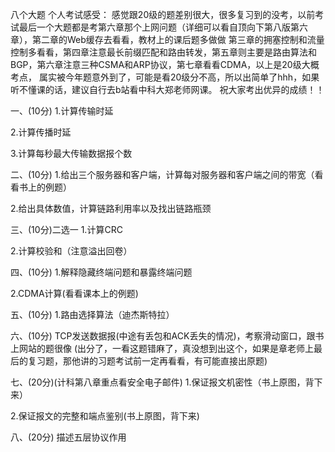八个大题
个人考试感受：
感觉跟20级的题差别很大，很多复习到的没考，以前考试最后一个大题都是考第六章那个上网问题（详细可以看自顶向下第八版第六章），第二章的Web缓存去看看，教材上的课后题多做做
第三章的拥塞控制和流量控制多看看，第四章注意最长前缀匹配和路由转发，第五章则主要是路由算法和BGP，第六章注意三种CSMA和ARP协议，第七章看看CDMA，以上是20级大概考点，
属实被今年题意外到了，可能是看20级分不高，所以出简单了hhh，如果听不懂课的话，建议自行去b站看中科大郑老师网课。
祝大家考出优异的成绩！！

一、(10分)
1.计算传输时延

2.计算传播时延

3.计算每秒最大传输数据报个数

二、(10分)
1.给出三个服务器和客户端，计算每对服务器和客户端之间的带宽（看看书上的例题）

2.给出具体数值，计算链路利用率以及找出链路瓶颈

三、(10分)二选一
1.计算CRC

2.计算校验和（注意溢出回卷）

四、(10分)
1.解释隐藏终端问题和暴露终端问题

2.CDMA计算(看看课本上的例题)

五、(10分)
1.路由选择算法（迪杰斯特拉）

六、(10分)
TCP发送数据报(中途有丢包和ACK丢失的情况)，考察滑动窗口，跟书上网站的题很像
(出分了，一看这题错麻了，真没想到出这个，如果是章老师上最后的复习题，那他讲的习题考试前一定再看看，有可能直接出原题)

七、(20分)(计科第八章重点看安全电子邮件)
1.保证报文机密性（书上原图，背下来）

2.保证报文的完整和端点鉴别(书上原图，背下来)

八、(20分)
描述五层协议作用